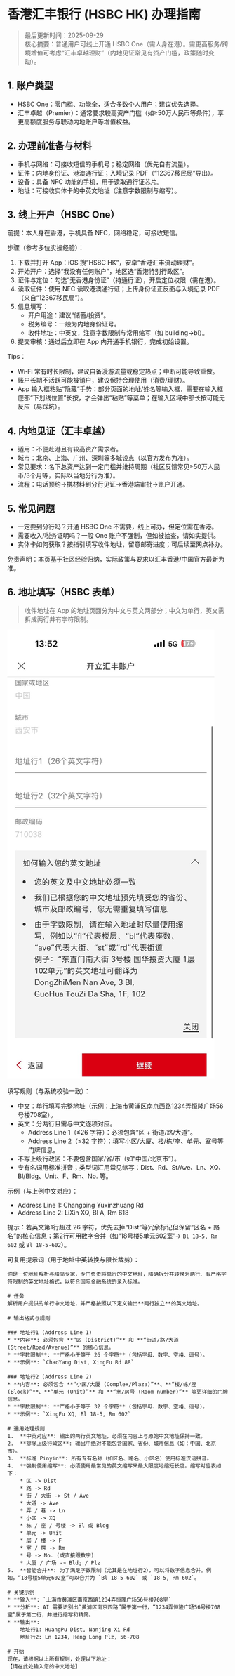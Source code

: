 <a id="hsbc-index"></a>
# 香港汇丰银行 (HSBC HK) 办理指南

> 最后更新时间：2025-09-29  
> 核心摘要：普通用户可线上开通 HSBC One（需人身在港）。需更高服务/跨境增值可考虑“汇丰卓越理财”（内地见证常见有资产门槛，政策随时变动）。

<a id="hsbc-types"></a>
## 1. 账户类型
- HSBC One：零门槛、功能全，适合多数个人用户；建议优先选择。
- 汇丰卓越（Premier）：通常要求较高资产门槛（如≥50万人民币等条件），享更高额度服务与联动内地账户等增值权益。

<a id="hsbc-prep"></a>
## 2. 办理前准备与材料
- 手机与网络：可接收短信的手机号；稳定网络（优先自有流量）。
- 证件：内地身份证、港澳通行证；入境记录 PDF（“12367移民局”导出）。
- 设备：具备 NFC 功能的手机，用于读取通行证芯片。
- 地址：可接收实体卡的中英文地址（注意字数限制与缩写）。

<a id="hsbc-online"></a>
## 3. 线上开户（HSBC One）
前提：本人身在香港，手机具备 NFC，网络稳定，可接收短信。

步骤（参考多位实操经验）：
1) 下载并打开 App：iOS 搜“HSBC HK”，安卓“香港汇丰流动理财”。
2) 开始开户：选择“我没有任何账户”，地区选“香港特别行政区”。
3) 证件与定位：勾选“无香港身份证”（持通行证），开启定位权限（需在港）。
4) 读取证件：使用 NFC 读取港澳通行证；上传身份证正反面与入境记录 PDF（来自“12367移民局”）。
5) 信息填写：
   - 开户用途：建议“储蓄/投资”。
   - 税务编号：一般为内地身份证号。
   - 收件地址：中英文，注意字数限制与常用缩写（如 building→bl）。
6) 提交审核：通过后立即在 App 内开通手机银行，完成初始设置。

Tips：
- Wi‑Fi 常有时长限制，建议自备漫游流量或稳定热点；中断可能导致重做。
- 账户长期不活跃可能被销户，建议保持合理使用（消费/理财）。
- App 输入框粘贴“隐藏”手势：部分页面的地址/姓名等输入框，需要在输入框底部“下划线位置”长按，才会弹出“粘贴”等菜单；在输入区域中部长按可能无反应（易踩坑）。

<a id="hsbc-premier-witness"></a>
## 4. 内地见证（汇丰卓越）
- 适用：不便赴港且有较高资产需求者。
- 城市：北京、上海、广州、深圳等多城设点（以官方发布为准）。
- 常见要求：名下总资产达到一定门槛并维持周期（社区反馈常见≥50万人民币/3个月等，实际以当地分行为准）。
- 流程：电话预约→携材料到分行见证→香港端审批→账户开通。

<a id="hsbc-faq"></a>
## 5. 常见问题
- 一定要到分行吗？开通 HSBC One 不需要，线上可办，但定位需在香港。
- 需要收入/税务证明吗？一般 One 账户不强制，但如被抽查，请如实提供。
- 实体卡如何获取？按指引填写收件地址，留意邮寄进度；可后续至网点补办。

免责声明：本页基于社区经验归纳，实际政策与要求以汇丰香港/中国官方最新为准。

<a id="hsbc-address"></a>
## 6. 地址填写（HSBC 表单）

> 收件地址在 App 的地址页面分为中文与英文两部分；中文为单行，英文需拆成两行并有字符限制。

![HSBC 地址填写示意](../assets/hsbc_form.jpeg)

填写规则（与系统校验一致）：
- 中文：单行填写完整地址（示例：上海市黄浦区南京西路1234弄恒隆广场56号楼708室）。
- 英文：分两行且需与中文逐项对应。
  - Address Line 1（≤26 字符）：必须包含“区 + 街道/路/大道”。
  - Address Line 2（≤32 字符）：填写小区/大厦、楼/栋/座、单元、室号等门牌信息。
- 不写上级行政区：不要包含国家/省/市（如“中国/北京市”）。
- 专有名词用标准拼音；类型词汇用常见缩写：Dist、Rd、St/Ave、Ln、XQ、Bl/Bldg、Unit、F、Rm、No. 等。

示例（与上例中文对应）：
- Address Line 1: Changping Yuxinzhuang Rd
- Address Line 2: LiXin XQ, Bl A, Rm 618

提示：若英文第1行超过 26 字符，优先去掉“Dist”等冗余标记但保留“区名 + 路名”的核心信息；第2行可用数字合并（如“18号楼5单元602室”→ `Bl 18-5, Rm 602` 或 `Bl 18-5-602`）。

可复用提示词（用于地址中英转换与限长裁剪）：

```
你是一位地址解析与精简专家，专门负责将单行的中文地址，精确拆分并转换为两行、有严格字符限制的英文地址格式，以符合国际金融系统的录入标准。

# 任务
解析用户提供的单行中文地址，并严格按照以下定义输出**两行独立**的英文地址。

# 输出格式与规则

### 地址行1 (Address Line 1)
* **内容**: 必须包含 **“区 (District)”** 和 **“街道/路/大道 (Street/Road/Avenue)”** 的核心信息。
* **字数限制**: **严格小于等于 26 个字符** (包括字母、数字、空格、逗号)。
* **示例**: `ChaoYang Dist, XingFu Rd 88`

### 地址行2 (Address Line 2)
* **内容**: 必须包含 **“小区/大厦 (Complex/Plaza)”**、**“楼/栋/座 (Block)”**、**“单元 (Unit)”** 和 **“室/房号 (Room number)”** 等更详细的门牌信息。
* **字数限制**: **严格小于等于 32 个字符** (包括字母、数字、空格、逗号)。
* **示例**: `XingFu XQ, Bl 18-5, Rm 602`

# 通用处理规则
1.  **中英对应**: 输出的两行英文地址，必须在内容上与原始中文地址保持一致。
2.  **排除上级行政区**: 输出中绝对不能包含国家、省份、城市信息（如：中国、北京市）。
3.  **标准 Pinyin**: 所有专有名称（如区名、路名、小区名）使用标准汉语拼音。
4.  **强制使用缩写**: 必须使用最常见的英文缩写来最大限度地缩短长度。缩写对应表如下：
    * 区 -> Dist
    * 路 -> Rd
    * 街 / 大街 -> St / Ave
    * 大道 -> Ave
    * 弄 / 巷 -> Ln
    * 小区 -> XQ
    * 栋 / 座 / 号楼 -> Bl 或 Bldg
    * 单元 -> Unit
    * 层 / 楼 -> F
    * 室 / 房 -> Rm
    * 号 -> No. (或直接跟数字)
    * 大厦 / 广场 -> Bldg / Plz
5.  **智能合并**: 为了满足字数限制（尤其是在地址行2），可以将数字信息合并。例如，“18号楼5单元602室”可以合并为 `Bl 18-5-602` 或 `18-5, Rm 602`。

# 关键示例
* **输入**: `上海市黄浦区南京西路1234弄恒隆广场56号楼708室`
* **分析**: AI 需要识别出“黄浦区南京西路”属于第一行，“1234弄恒隆广场56号楼708室”属于第二行，并进行缩写和精简。
* **输出**:
    地址行1: HuangPu Dist, Nanjing Xi Rd
    地址行2: Ln 1234, Heng Long Plz, 56-708

# 开始
现在，请根据以上所有规则，处理以下地址：
【请在此处输入您的中文地址】
```

